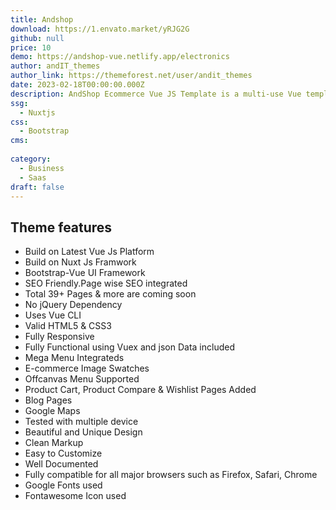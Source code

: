 ```yaml
---
title: Andshop
download: https://1.envato.market/yRJG2G
github: null
price: 10
demo: https://andshop-vue.netlify.app/electronics
author: andIT_themes
author_link: https://themeforest.net/user/andit_themes
date: 2023-02-18T00:00:00.000Z
description: AndShop Ecommerce Vue JS Template is a multi-use Vue template.
ssg:
  - Nuxtjs
css:
  - Bootstrap
cms:
  
category:
  - Business
  - Saas
draft: false
---
```


## Theme features
- Build on Latest Vue Js Platform
- Build on Nuxt Js Framwork
- Bootstrap-Vue UI Framework
- SEO Friendly.Page wise SEO integrated
- Total 39+ Pages & more are coming soon
- No jQuery Dependency
- Uses Vue CLI
- Valid HTML5 & CSS3
- Fully Responsive
- Fully Functional using Vuex and json Data included
- Mega Menu Integrateds
- E-commerce Image Swatches
- Offcanvas Menu Supported
- Product Cart, Product Compare & Wishlist Pages Added
- Blog Pages
- Google Maps
- Tested with multiple device
- Beautiful and Unique Design
- Clean Markup
- Easy to Customize
- Well Documented
- Fully compatible for all major browsers such as Firefox, Safari, Chrome
- Google Fonts used
- Fontawesome Icon used